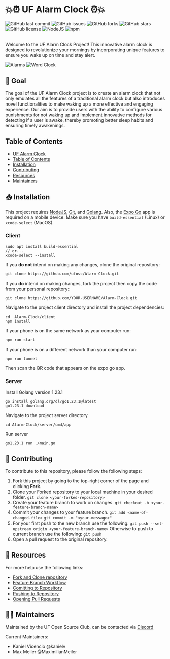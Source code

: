 # 💥⏰ UF Alarm Clock ⏰💥

![GitHub last commit](https://img.shields.io/github/last-commit/ufosc/Alarm-Clock)
![GitHub issues](https://img.shields.io/github/issues/ufosc/Alarm-Clock)
![GitHub forks](https://img.shields.io/github/forks/ufosc/Alarm-Clock)
![GitHub stars](https://img.shields.io/github/stars/ufosc/Alarm-Clock)
![GitHub license](https://img.shields.io/github/license/ufosc/Alarm-Clock)
![NodeJS](https://img.shields.io/badge/node-%3E%3D%2012.0.0-brightgreen)
![npm](https://img.shields.io/npm/v/npm)

<br/>
Welcome to the UF Alarm Clock Project! This innovative alarm clock is designed to revolutionize your mornings by incorporating unique features to ensure you wake up on time and stay alert.

![Alarms](https://github.com/user-attachments/assets/2bd6fc08-7ef1-49ab-bbcd-ae1ad0ae9121)
![Word Clock](https://github.com/user-attachments/assets/51b4c49e-3650-473b-881f-681e7d01a2aa)

## 🚀 Goal

The goal of the UF Alarm Clock project is to create an alarm clock that not only emulates all the features of a traditional alarm clock but also introduces novel functionalities to make waking up a more effective and engaging experience. Our aim is to provide users with the ability to configure various punishments for not waking up and implement innovative methods for detecting if a user is awake, thereby promoting better sleep habits and ensuring timely awakenings.

## Table of Contents

-   [UF Alarm Clock](#uf-alarm-clock)
-   [Table of Contents](#table-of-contents)
-   [Installation](#installation)
-   [Contributing](#contributing)
-   [Resources](#resources)
-   [Maintainers](#maintainers)

## 📥 Installation

This project requires [NodeJS](https://nodejs.org/en/), [Git](https://git-scm.com), and [Golang](https://go.dev/). Also, the [Expo Go](https://play.google.com/store/apps/details?id=host.exp.exponent&hl=en_US&gl=US) app is required on a mobile device. Make sure you have `build-essential` (Linux) or `xcode-select` (MacOS).

### Client

```
sudo apt install build-essential
// or...
xcode-select --install
```

If you **do not** intend on making any changes, clone the original repository:

```
git clone https://github.com/ufosc/Alarm-Clock.git
```

If you **do** intend on making changes, fork the project then copy the code from your personal repository::

```
git clone https://github.com/YOUR-USERNAME/Alarm-Clock.git
```

Navigate to the project client directory and install the project dependencies:

```
cd  Alarm-Clock/client
npm install
```

If your phone is on the same network as your computer run:

```
npm run start
```

If your phone is on a different network than your computer run:

```
npm run tunnel
```

Then scan the QR code that appears on the expo go app.

### Server

Install Golang version 1.23.1

```
go install golang.org/dl/go1.23.1@latest
go1.23.1 download
```

Navigate to the project server directory

```
cd Alarm-Clock/server/cmd/app
```

Run server

```
go1.23.1 run ./main.go
```

## 🤝 Contributing

To contribute to this repository, please follow the following steps:

1. Fork this project by going to the top-right corner of the page and clicking **Fork**.
2. Clone your Forked repository to your local machine in your desired folder.
   `git clone <your-forked-repository>`
3. Create your feature branch to work on changes.
   `git checkout -b <your-feature-branch-name>`
4. Commit your changes to your feature branch.
   `git add <name-of-changed-file>`
   `git commit -m "<your-message>"`
5. For your first push to the new branch use the following:
   `git push --set-upstream origin <your-feature-branch-name>`
   Otherwise to push to current branch use the following:
   `git push`
6. Open a pull request to the original repository.

## 🔗 Resources

For more help use the following links:

-   [Fork and Clone repository](https://docs.github.com/en/pull-requests/collaborating-with-pull-requests/working-with-forks/fork-a-repo)
-   [Feature Branch Workflow](https://www.atlassian.com/git/tutorials/comparing-workflows/feature-branch-workflow)
-   [Comitting to Repository](https://www.atlassian.com/git/tutorials/saving-changes/git-commit#:~:text=Commits%20can%20be%20thought%20of,committed%20to%20the%20local%20repository.)
-   [Pushing to Repository](https://github.com/git-guides/git-push)
-   [Opening Pull Requests](https://docs.github.com/en/pull-requests/collaborating-with-pull-requests/proposing-changes-to-your-work-with-pull-requests/creating-a-pull-request)

## 🧑‍💼 Maintainers

Maintained by the UF Open Source Club, can be contacted via [Discord](https://discord.gg/j9g5dqSVD8)

Current Maintainers:

-   Kaniel Vicencio @kanielv
-   Max Meiler @MaximilianMeiler
